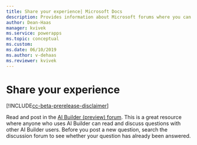 ```yaml
---
title: Share your experience| Microsoft Docs
description: Provides information about Microsoft forums where you can read and contribute to discussions about AI Builder 
author: Dean-Haas
manager: kvivek
ms.service: powerapps
ms.topic: conceptual
ms.custom: 
ms.date: 06/10/2019
ms.author: v-dehaas
ms.reviewer: kvivek
---
```


# Share your experience

[!INCLUDE[cc-beta-prerelease-disclaimer](./includes/cc-beta-prerelease-disclaimer.md)]


Read and post in the [AI Builder (preview) forum](https://go.microsoft.com/fwlink/?linkid=2092048). This is a great resource where anyone who uses AI Builder can read and discuss questions with other AI Builder users. Before you post a new question, search the discussion forum to see whether your question has already been answered.

